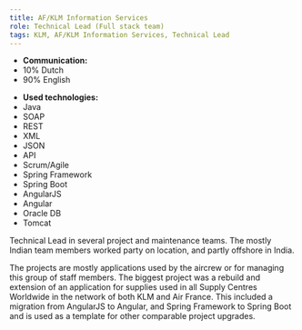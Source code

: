 ```yaml
---
title: AF/KLM Information Services
role: Technical Lead (Full stack team)
tags: KLM, AF/KLM Information Services, Technical Lead
---
```


- **Communication:**
- 10% Dutch
- 90% English

* **Used technologies:**
* Java
* SOAP
* REST
* XML
* JSON
* API
* Scrum/Agile
* Spring Framework
* Spring Boot
* AngularJS
* Angular
* Oracle DB
* Tomcat

Technical Lead in several project and maintenance teams. The mostly Indian team members
worked party on location, and partly offshore in India.

The projects are mostly applications used by the aircrew or for managing this group of staff
members. The biggest project was a rebuild and extension of an application for supplies used in all
Supply Centres Worldwide in the network of both KLM and Air France. This included a migration from
AngularJS to Angular, and Spring Framework to Spring Boot and is used as a template for other
comparable project upgrades.
